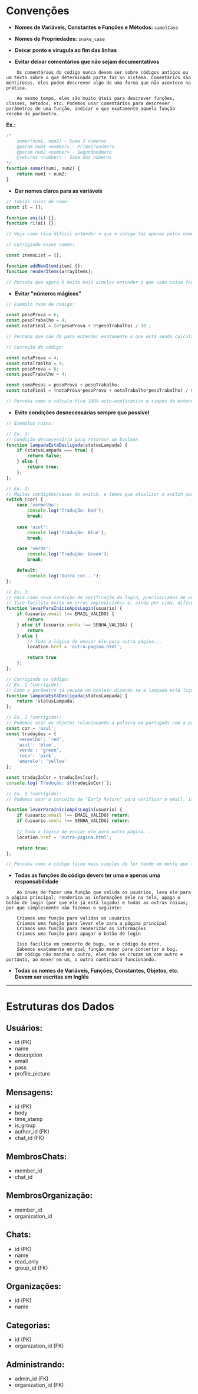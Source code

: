 # Convenções

- **Nomes de Variáveis, Constantes e Funções e Métodos:** `camelCase`

- **Nomes de Propriedades:** `snake_case`

- **Deixar ponto e vírugula ao fim das linhas**

- **Evitar deixar comentários que não sejam documentativos**
```OBS
    Os comentários do codigo nunca devem ser sobre códigos antigos ou um texto sobre o que determinada parte faz no sistema. Comentários são mentirosos, eles podem descrever algo de uma forma que não acontece na prática.

    Ao mesmo tempo, eles são muito úteis para descrever funções, classes, métodos, etc. Podemos usar comentários para descrever parâmetros de uma função, indicar o que exatamente aquela função recebe de parâmetro.
```
**Ex.:**
```js
/*
    somar(num1, num2) - Soma 2 números
    @param num1 <number> - Primeironúmero
    @param num2 <number> - Segundonúmero
    @returns <number> - Soma dos números
*/
function somar(num1, num2) {
    return num1 + num2;
}
```

- **Dar nomes claros para as variáveis**
```js
// Ideias ruins de nome:
const il = [];

function ani(i) {};
function ri(ai) {};

// Veja como fica difícil entender o que o código faz apenas pelos nomes

// Corrigindo esses nomes:

const itemsList = [];

function addNewItem(item) {};
function renderItems(arrayItems);

// Perceba que agora é muito mais simples entender o que cada coisa faz no código
```

- **Evitar "números mágicos"**
```js
// Exemplo ruim de código:

const pesoProva = 6;
const pesoTrabalho = 4;
const notaFinal = (4*pesoProva + 9*pesoTrabalho) / 10 ;

// Perceba que não dá para entender exatamente o que está sendo calculado e qual é a importância de cada número

// Correção do código:

const notaProva = 4;
const notaTrablho = 9;
const pesoProva = 6;
const pesoTrabalho = 4;

const somaPesos = pesoProva + pesoTrabalho;
const notaFinal = (notaProva*pesoProva + notaTrabalho*pesoTrabalho) / somaPesos;

// Perceba como o cálculo fica 100% auto-explicativo e simpes de entender
```

- **Evite condições desnecessárias sempre que possível**
```js
// Exemplos ruins:

// Ex. 1:
// Condição desnecessária para retornar um boolean
function lampadaEstáDesligada(statusLampada) {
    if (statusLampada === true) {
        return false;
    } else {
        return true;
    };
};

// Ex. 2:
// Muitas condições/cases do switch, e temos que atualizar o switch para cada nova cor.
switch (cor) {
    case 'vermelho':
        console.log('Tradução: Red');
        break;
    
    case 'azul':
        console.log('Tradução: Blue');
        break;

    case 'verde':
        console.log('Tradução: Green');
        break;

    default:
        console.log('Outra cor...');
};

// Ex. 3:
// Para cada nova condição de verificação do login, precisariamos de um novo if na estrutura toda.
// Isso facilita muito em erros imprevisíveis e, ainda por cima, difíceis de concertar.
function levarParaInícioApósLogin(usuario) {
    if (usuario.email !== EMAIL_VALIDO) {
        return
    } else if (usuario.senha !== SENHA_VALIDA) {
        return
    } else {
        // Toda a lógica de enviar ele para outra página...
        location.href = 'outra-pagina.html';

        return true
    };
};

// Corrigindo os código:
// Ex. 1 (corrigido):
// Como o parâmetro já recebe um boolean dizendo se a lampada está ligada, para saber se ela está desligada basta inverter esse valor, que é algo simples de se fazer usando o NOT (!).
function lampadaEstáDesligada(statusLampada) {
    return !statusLampada;
};

// Ex. 2 (corrigido):
// Podemos usar os objetos relacionando a palavra em português com a palavra em inglês
const cor = 'azul';
const traduções = {
    'vermelho': 'red',
    'azul': 'blue',
    'verde': 'green',
    'rosa': 'pink',
    'amarelo': 'yellow'
};

const traduçãoCor = traduções[cor];
console.log(`Tradução: ${traduçãoCor}`);

// Ex. 3 (corrigido):
// Podemos usar o conceito de "Early Return" para verificar o email, isso significa que vamos deixar um if separado para cada verificação e o código restante vai ficar livre para fazer o que quiser.

function levarParaInícioApósLogin(usuario) {
    if (usuario.email !== EMAIL_VALIDO) return;
    if (usuario.senha !== SENHA_VALIDA) return;
    
    // Toda a lógica de enviar ele para outra página...
    location.href = 'outra-pagina.html';

    return true;
};

// Perceba como o código ficou mais simples de ler tendo em mente que todas as validações foram feitas logo de cara, sem precisar usar vários else if.
```

- **Todas as funções do código devem ter uma e apenas uma responsabilidade**
```
    Ao invés de fazer uma função que valida os usuários, leva ele para a página principal, renderiza as informações dele na tela, apaga o botão de login (por que ele já está logado) e todas as outras coisas; por que simplesmente não fazemos o seguinte:

    Criamos uma função para validas os usuários
    Criamos uma função para levar ele para a página principal
    Criamos uma função para renderizar as informações
    Criamos uma função para apagar o botão de login

    Isso facilita em concerto de bugs, se o código da erro.
    Sabemos exatamente em qual função mexer para concertar o bug.
    Um código não mancha o outro, eles não se cruzam um com outro e portanto, ao mexer em um, o outro continuará funcionando.
```

- **Todas os nomes de Variáveis, Funções, Constantes, Objetos, etc. Devem ser escritas em Inglês**

---

# Estruturas dos Dados

## Usuários:
- id (PK)
- name
- description
- email
- pass
- profile_picture

## Mensagens:
- id (PK)
- body
- time_stamp
- is_group
- author_id (FK)
- chat_id (FK)

## MembrosChats:
- member_id
- chat_id

## MembrosOrganização:
- member_id
- organization_id

## Chats:
- id (PK)
- name
- read_only
- group_id (FK)

## Organizações:
- id (PK)
- name

## Categorias:
- id (PK)
- organization_id (FK)

## Administrando:
- admin_id (FK)
- organization_id (FK)